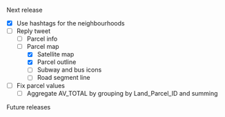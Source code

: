 Next release
* [x] Use hashtags for the neighbourhoods 
* [ ] Reply tweet
  * [ ] Parcel info
  * [ ] Parcel map
    * [x] Satellite map
    * [x] Parcel outline
    * [ ] Subway and bus icons
    * [ ] Road segment line
* [ ] Fix parcel values
  * [ ] Aggregate AV_TOTAL by grouping by Land_Parcel_ID and summing

Future releases
